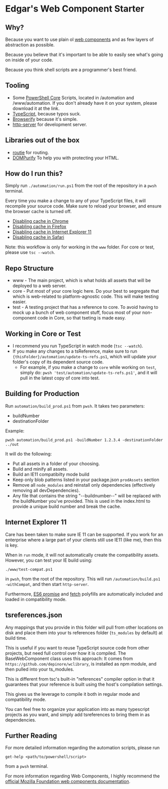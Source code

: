 # Edgar's Web Component Starter #

## Why? ##

Because you want to use plain ol [web components](https://developer.mozilla.org/en-US/docs/Web/Web_Components) and as few layers of abstraction as possible.  

Because you believe that it's important to be able to easily see what's going on inside of your code.  

Because you think shell scripts are a programmer's best friend.

## Tooling ##
* Some [PowerShell Core](https://github.com/powershell/powershell) Scripts, located in /automation and /www/automation.  If you don't already have it on your system, please download it at the link.
* [TypeScript](https://www.typescriptlang.org/), because typos suck.
* [Browserify](http://browserify.org) because it's simple.
* [http-server](https://www.npmjs.com/package/http-server) for development server.

## Libraries out of the box ##
* [routie](https://github.com/jgallen23/routie) for routing.
* [DOMPurify](https://github.com/cure53/DOMPurify) To help you with protecting your HTML.

## How do I run this? ##

Simply run `./automation/run.ps1` from the root of the repository in a `pwsh` terminal.

Every time you make a change to any of your TypeScript files, it will recompile your source code.  Make sure to reload your browser, and ensure the browser cache is turned off.
* [Disabling cache in Chrome](https://www.technipages.com/google-chrome-how-to-completely-disable-cache)
* [Disabling cache in Firefox](https://dzone.com/articles/how-turn-firefox-browser-cache)
* [Disabling cache in Internet Explorer 11](https://stackoverflow.com/questions/18083239/what-happened-to-always-refresh-from-server-in-ie11-developer-tools)
* [Disabling cache in Safari](https://forums.developer.apple.com/thread/87664)

Note: this workflow is only for working in the `www` folder.  For core or test, please use `tsc --watch`.

## Repo Structure ##
* www - The main project, which is what holds all assets that will be deployed to a web server.
* core - Put most of your core logic here.  Do your best to segregate that which is web-related to platform-agnostic code. This will make testing easier.
* test - A testing project that has a reference to core.  To avoid having to mock up a bunch of web component stuff, focus most of your non-component code in Core, so that tseting is made easy.

## Working in Core or Test ##
* I recommend you run TypeScript in watch mode (`tsc --watch`).
* If you make any changes to a tsReference, make sure to run `{thisFolder}/automation/update-ts-refs.ps1`, which will update your folder's copy of its dependent source code.
  * For example, if you make a change to `core` while working on `test`, simply do: `pwsh 'test/automation/update-ts-refs.ps1'`, and it will pull in the latest copy of core into test.

## Building for Production ##
Run `automation/build_prod.ps1` from `pwsh`.  It takes two parameters:
* buildNumber
* destinationFolder

Example: 
~~~
pwsh automation/build_prod.ps1 -buildNumber 1.2.3.4 -destinationFolder ../out
~~~

It will do the following:
* Put all assets in a folder of your choosing.
* Build and minify all assets.
* Build an IE11 compatibilty mode build
* Keep only blob patterns listed in your package.json `prodAssets` section
* Remove all `node_modules` and reinstall only dependencies (effectively removing all devDependencies).
* Any file that contains the string "--buildnumber--" will be replaced with the buildNumber you've provided.  This is used in the index.html to provide a unique build number and break the cache.

## Internet Explorer 11 ##
Care has been taken to make sure IE 11 can be supported.  If you work for an enterprise where a large part of your clients still use IE11 (like me), then this is key.

When in `run` mode, it will not automatically create the compatibility assets.  However, you can test your IE build using:
~~~
./www/test-compat.ps1
~~~
in `pwsh`, from the root of the repository.  This will run `/automation/build.ps1 -withCompat`, and then start `http-server`.

Furthermore, [ES6 promise](https://www.npmjs.com/package/es6-promise) and [fetch](https://github.com/github/fetch) polyfills are automatically included and loaded in compatibility mode.

## tsreferences.json ##
Any mappings that you provide in this folder will pull from other locations on disk and place them into your ts references folder (`ts_modules` by default) at build time.

This is useful if you want to reuse TypeScript source code from other projects, but need full control over how it is compiled.  The BaseWebComponent class uses this approach: It comes from `https://github.com/depinore/wclibrary`, is installed as npm module, and then pulled into your ts_modules.

This is different from tsc's built-in "references" compiler option in that it guarantees that your reference is built using the host's compilation settings.

This gives us the leverage to compile it both in regular mode and compatibility mode.

You can feel free to organize your application into as many typescript projects as you want, and simply add tsreferences to bring them in as dependencies.

## Further Reading ##

For more detailed information regarding the automation scripts, please run
```
get-help <path/to/powershell/script>
```
from a `pwsh` terminal.  

For more information regarding Web Components, I highly recommend the [official Mozilla Foundation web components documentation](https://developer.mozilla.org/en-US/docs/Web/Web_Components).